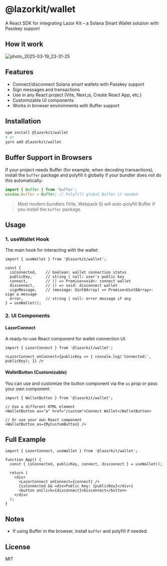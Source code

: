 # @lazorkit/wallet

A React SDK for integrating Lazor Kit – a Solana Smart Wallet solution with Passkey support 

## How it work 
![photo_2025-03-19_23-31-25](https://github.com/user-attachments/assets/8fbd66e4-d55d-415a-92a1-95343c0d7615)


## Features

- Connect/disconnect Solana smart wallets with Passkey support
- Sign messages and transactions
- Use in any React project (Vite, Next.js, Create React App, etc.)
- Customizable UI components
- Works in browser environments with Buffer support

## Installation

```bash
npm install @lazorkit/wallet
# or
yarn add @lazorkit/wallet
```

## Buffer Support in Browsers

If your project needs Buffer (for example, when decoding transactions), install the `buffer` package and polyfill it globally if your bundler does not do this automatically:

```js
import { Buffer } from 'buffer';
window.Buffer = Buffer; // Polyfill global Buffer if needed
```
> Most modern bundlers (Vite, Webpack 5) will auto-polyfill Buffer if you install the `buffer` package.

## Usage

### 1. useWallet Hook

The main hook for interacting with the wallet:

```tsx
import { useWallet } from '@lazorkit/wallet';

const {
  isConnected,    // boolean: wallet connection status
  publicKey,      // string | null: user's public key
  connect,        // () => Promise<void>: connect wallet
  disconnect,     // () => void: disconnect wallet
  signMessage,    // (message: Uint8Array) => Promise<Uint8Array>: sign a message
  error,          // string | null: error message if any
} = useWallet();
```

### 2. UI Components

#### LazorConnect

A ready-to-use React component for wallet connection UI:

```tsx
import { LazorConnect } from '@lazorkit/wallet';

<LazorConnect onConnect={publicKey => { console.log('Connected:', publicKey); }} />
```

#### WalletButton (Customizable)

You can use and customize the button component via the `as` prop or pass your own component:

```tsx
import { WalletButton } from '@lazorkit/wallet';

// Use a different HTML element
<WalletButton as="a" href="/custom">Connect Wallet</WalletButton>

// Or use your own React component
<WalletButton as={MyCustomButton} />
```

## Full Example

```tsx
import { LazorConnect, useWallet } from '@lazorkit/wallet';

function App() {
  const { isConnected, publicKey, connect, disconnect } = useWallet();

  return (
    <div>
      <LazorConnect onConnect={connect} />
      {isConnected && <div>Public Key: {publicKey}</div>}
      <button onClick={disconnect}>Disconnect</button>
    </div>
  );
}
```

## Notes

- If using Buffer in the browser, install `buffer` and polyfill if needed.

## License

MIT
